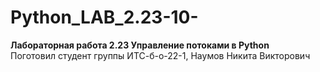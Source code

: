 # Python_LAB_2.23-10-
**Лабораторная работа 2.23 Управление потоками в Python**  
Поготовил студент группы ИТС-б-о-22-1, Наумов Никита Викторович
